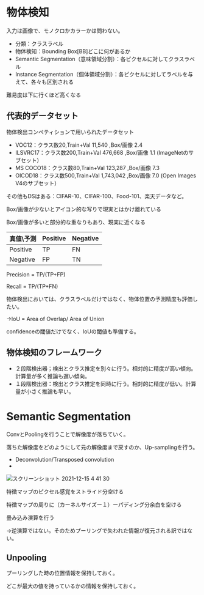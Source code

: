 # 物体検知

入力は画像で、モノクロかカラーかは問わない。

- 分類：クラスラベル
- 物体検知：Bounding Box[BB]どこに何があるか
- Semantic Segmentation（意味領域分割）：各ピクセルに対してクラスラベル
- Instance Segmentation（個体領域分割）：各ピクセルに対してラベルを与えて、各々も区別される

難易度は下に行くほど高くなる

## 代表的データセット
物体検出コンペティションで用いられたデータセット

- VOC12：クラス数20,Train+Val 11,540 ,Box/画像 2.4
- ILSVRC17：クラス数200,Train+Val 476,668 ,Box/画像 1.1 (ImageNetのサブセット）
- MS COCO18：クラス数80,Train+Val 123,287 ,Box/画像 7.3
- OICOD18：クラス数500,Train+Val 1,743,042 ,Box/画像 7.0 (Open Images V4のサブセット）

その他もDSはある：CIFAR-10、CIFAR-100、Food-101、楽天データなど。

Box/画像が少ないとアイコン的な写りで現実とはかけ離れている

Box/画像が多いと部分的な重なりもあり、現実に近くなる

| 真値\予測 | Positive | Negative |
| ------------- | ------------- | ------------- |
| Positive  | TP  | FN |
| Negative  | FP  | TN |

Precision = TP/(TP+FP)

Recall = TP/(TP+FN)

物体検出においては、クラスラベルだけではなく、物体位置の予測精度も評価したい。

→IoU = Area of Overlap/ Area of Union

confidenceの閾値だけでなく、IoUの閾値も準備する。

## 物体検知のフレームワーク

- ２段階検出器；検出とクラス推定を別々に行う。相対的に精度が高い傾向。計算量が多く推論も遅い傾向。
- １段階検出器：検出とクラス推定を同時に行う。相対的に精度が低い。計算量が小さく推論も早い。

# Semantic Segmentation

ConvとPoolingを行うことで解像度が落ちていく。

落ちた解像度をどのようにして元の解像度まで戻すのか、Up-samplingを行う。

- Deconvolution/Transposed convolution
- 
![スクリーンショット 2021-12-15 4 41 30](https://user-images.githubusercontent.com/85814165/146068251-4daa9b15-2267-460b-a10e-a0a7577e100b.png)

特徴マップのピクセル感覚をストライド分空ける

特徴マップの周りに（カーネルサイズー１）ーパディング分余白を空ける

畳み込み演算を行う

→逆演算ではない。そのためプーリングで失われた情報が復元される訳ではない。

## Unpooling

プーリングした時の位置情報を保持しておく。

どこが最大の値を持っているかの情報を保持しておく。
